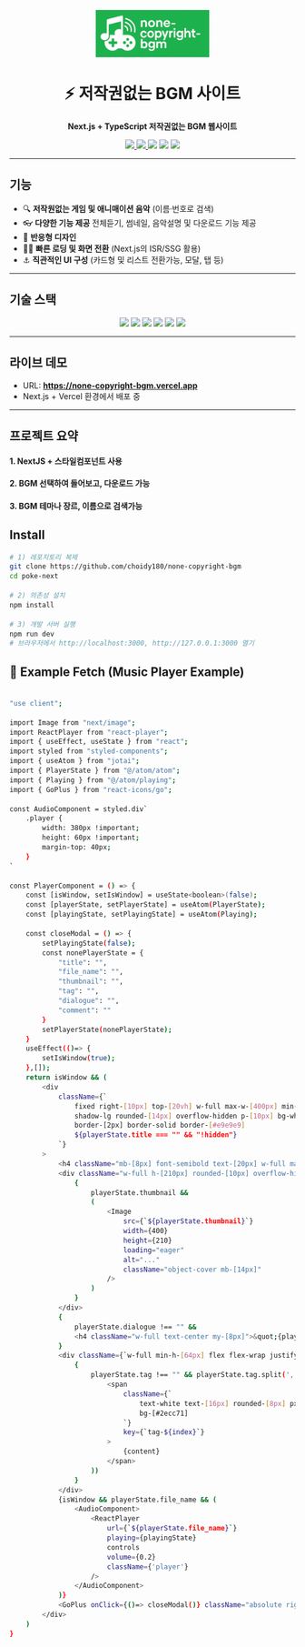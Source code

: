 <!-- BANNER -->
<p align="center">
  <img src="./public/none-copy.jpg" alt="None Copy Banner" width="200px" />
</p>

<h1 align="center">⚡ 저작권없는 BGM 사이트</h1>
<p align="center">
  <b>Next.js + TypeScript 저작권없는 BGM 웹사이트</b>
</p>

<p align="center">
  <a href="https://poke-next-amber.vercel.app">
    <img src="https://img.shields.io/badge/Live-Demo-blue?logo=vercel&logoColor=white" />
  </a>
  <a href="https://github.com/choidy180/poke-next">
    <img src="https://img.shields.io/github/stars/choidy180/poke-next?style=social" />
  </a>
  <img src="https://img.shields.io/github/license/choidy180/poke-next?color=brightgreen" />
  <img src="https://img.shields.io/badge/PRs-welcome-yellow?logo=github" />
  <img src="https://img.shields.io/badge/Made%20with-❤️-ff69b4" />
</p>

---

##  기능
- 🔍 **저작원없는 게임 및 애니매이션 음악** (이름·번호로 검색)
- 👓 **다양한 기능 제공** 전체듣기, 썸네일, 음악설명 및 다운로드 기능 제공
- 🎨 **반응형 디자인**
- 🏃‍♂️ **빠른 로딩 및 화면 전환** (Next.js의 ISR/SSG 활용)
- ⚓ **직관적인 UI 구성** (카드형 및 리스트 전환가능, 모달, 탭 등)

---

##  기술 스택
<p align="center">
  <img src="https://img.shields.io/badge/Next.js-000?logo=next.js" />
  <img src="https://img.shields.io/badge/TypeScript-3178C6?logo=typescript&logoColor=fff" />
  <img src="https://img.shields.io/badge/React-61DAFB?logo=react&logoColor=000" />
  <img src="https://img.shields.io/badge/API-PokeAPI-059CFA?logo=api" />
  <img src="https://img.shields.io/badge/CSS Modules-000?logo=css3&logoColor=fff" />
  <img src="https://img.shields.io/badge/Vercel-000?logo=vercel&logoColor=fff" />
</p>

---

##  라이브 데모
-  URL: **https://none-copyright-bgm.vercel.app**
-  Next.js + Vercel 환경에서 배포 중

---

##  프로젝트 요약
#### 1. NextJS + 스타일컴포넌트 사용
#### 2. BGM 선택하여 들어보고, 다운로드 가능
#### 3. BGM 테마나 장르, 이름으로 검색가능


##  Install
```bash
# 1) 레포지토리 복제
git clone https://github.com/choidy180/none-copyright-bgm
cd poke-next

# 2) 의존성 설치
npm install

# 3) 개발 서버 실행
npm run dev
# 브라우저에서 http://localhost:3000, http://127.0.0.1:3000 열기
```

## 📡 Example Fetch (Music Player Example)
```bash

"use client";

import Image from "next/image";
import ReactPlayer from "react-player";
import { useEffect, useState } from "react";
import styled from "styled-components";
import { useAtom } from "jotai";
import { PlayerState } from "@/atom/atom";
import { Playing } from "@/atom/playing";
import { GoPlus } from "react-icons/go";

const AudioComponent = styled.div`
    .player {
        width: 380px !important;
        height: 60px !important;
        margin-top: 40px;
    }
`

const PlayerComponent = () => {
    const [isWindow, setIsWindow] = useState<boolean>(false);
    const [playerState, setPlayerState] = useAtom(PlayerState);
    const [playingState, setPlayingState] = useAtom(Playing);

    const closeModal = () => {
        setPlayingState(false);
        const nonePlayerState = {
            "title": "",
            "file_name": "",
            "thumbnail": "",
            "tag": "",
            "dialogue": "",
            "comment": ""
        }
        setPlayerState(nonePlayerState);
    }
    useEffect(()=> {
        setIsWindow(true);
    },[]);
    return isWindow && (
        <div 
            className={`
                fixed right-[10px] top-[20vh] w-full max-w-[400px] min-h-[100px] flex flex-col justify-start items-start 
                shadow-lg rounded-[14px] overflow-hidden p-[10px] bg-white
                border-[2px] border-solid border-[#e9e9e9]
                ${playerState.title === "" && "!hidden"}
            `}
        >
            <h4 className="mb-[8px] font-semibold text-[20px] w-full max-w-[calc(100%-40px)]">{playerState.title}</h4>
            <div className="w-full h-[210px] rounded-[10px] overflow-hidden flex justify-center items-center">
                {
                    playerState.thumbnail && 
                    (
                        <Image
                            src={`${playerState.thumbnail}`}
                            width={400}
                            height={210}
                            loading="eager"
                            alt="..."
                            className="object-cover mb-[14px]"
                        />
                    )
                }
            </div>
            {
                playerState.dialogue !== "" &&
                <h4 className="w-full text-center my-[8px]">&quot;{playerState.dialogue}&quot;</h4>
            }
            <div className={`w-full min-h-[64px] flex flex-wrap justify-start items-start mt-[10px] gap-[8px]`}>
                {
                    playerState.tag !== "" && playerState.tag.split(',').map((content:string, index:number) => (
                        <span 
                            className={`
                                text-white text-[16px] rounded-[8px] px-[10px] py-[2px]
                                bg-[#2ecc71]
                            `} 
                            key={`tag-${index}`}
                        >
                            {content}
                        </span>
                    ))
                }
            </div>
            {isWindow && playerState.file_name && (
                <AudioComponent>
                    <ReactPlayer 
                        url={`${playerState.file_name}`} 
                        playing={playingState} 
                        controls
                        volume={0.2}
                        className={'player'}
                    />
                </AudioComponent>
            )}
            <GoPlus onClick={()=> closeModal()} className="absolute right-[6px] top-[6px] rotate-45 text-[34px] cursor-pointer" />
        </div>
    )
}
```
